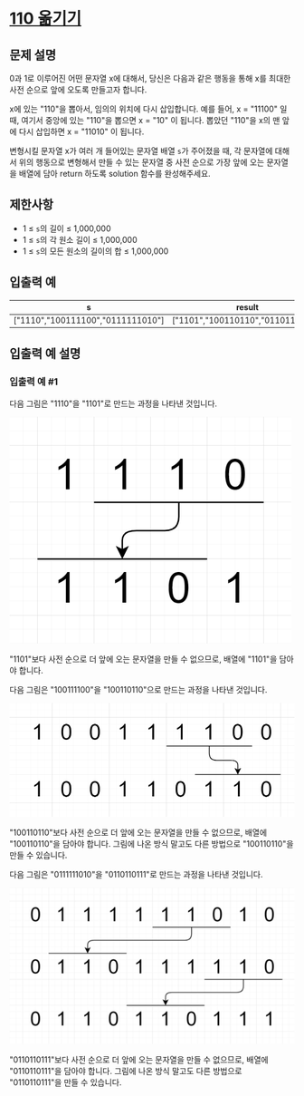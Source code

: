 # [110 옮기기](https://school.programmers.co.kr/learn/courses/30/lessons/77886)

## 문제 설명

0과 1로 이루어진 어떤 문자열 x에 대해서, 당신은 다음과 같은 행동을 통해 x를 최대한 사전 순으로 앞에 오도록 만들고자 합니다.

x에 있는 "110"을 뽑아서, 임의의 위치에 다시 삽입합니다.
예를 들어, x = "11100" 일 때, 여기서 중앙에 있는 "110"을 뽑으면 x = "10" 이 됩니다. 뽑았던 "110"을 x의 맨 앞에 다시 삽입하면 x = "11010" 이 됩니다.

변형시킬 문자열 x가 여러 개 들어있는 문자열 배열 `s`가 주어졌을 때, 각 문자열에 대해서 위의 행동으로 변형해서 만들 수 있는 문자열 중 사전 순으로 가장 앞에 오는 문자열을 배열에 담아 return 하도록 solution 함수를 완성해주세요.

## 제한사항

- 1 ≤ `s`의 길이 ≤ 1,000,000
- 1 ≤ `s`의 각 원소 길이 ≤ 1,000,000
- 1 ≤ `s`의 모든 원소의 길이의 합 ≤ 1,000,000

## 입출력 예

| s                                 | result                            |
| --------------------------------- | --------------------------------- |
| ["1110","100111100","0111111010"] | ["1101","100110110","0110110111"] |

## 입출력 예 설명

### 입출력 예 #1

다음 그림은 "1110"을 "1101"로 만드는 과정을 나타낸 것입니다.

![110_ex1](./110_ex1.png)

"1101"보다 사전 순으로 더 앞에 오는 문자열을 만들 수 없으므로, 배열에 "1101"을 담아야 합니다.

다음 그림은 "100111100"을 "100110110"으로 만드는 과정을 나타낸 것입니다.

![110_ex2](./110_ex2.png)

"100110110"보다 사전 순으로 더 앞에 오는 문자열을 만들 수 없으므로, 배열에 "100110110"을 담아야 합니다.
그림에 나온 방식 말고도 다른 방법으로 "100110110"을 만들 수 있습니다.

다음 그림은 "0111111010"을 "0110110111"로 만드는 과정을 나타낸 것입니다.

![110_ex3](./110_ex3.png)

"0110110111"보다 사전 순으로 더 앞에 오는 문자열을 만들 수 없으므로, 배열에 "0110110111"을 담아야 합니다.
그림에 나온 방식 말고도 다른 방법으로 "0110110111"을 만들 수 있습니다.
